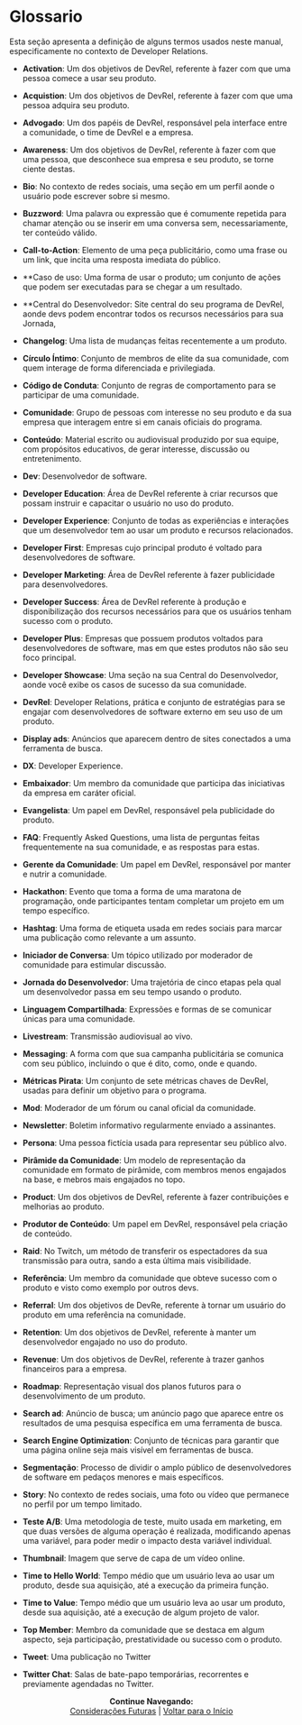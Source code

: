 # Glossario

Esta seção apresenta a definição de alguns termos usados neste manual, especificamente no contexto de Developer Relations.

*	**Activation**: Um dos objetivos de DevRel, referente à fazer com que uma pessoa comece a usar seu produto. 

*	**Acquistion**: Um dos objetivos de DevRel, referente à fazer com que uma pessoa adquira seu produto.

*	**Advogado**: Um dos papéis de DevRel, responsável pela interface entre a comunidade, o time de DevRel e a empresa.

*	**Awareness**: Um dos objetivos de DevRel, referente à fazer com que uma pessoa, que desconhece sua empresa e seu produto, se torne ciente destas.

*	**Bio**: No contexto de redes sociais, uma seção em um perfil aonde o usuário pode escrever sobre si mesmo.

*	**Buzzword**: Uma palavra ou expressão que é comumente repetida para chamar atenção ou se inserir em uma conversa sem, necessariamente, ter conteúdo válido.

*	**Call-to-Action**: Elemento de uma peça publicitário, como uma frase ou um link, que incita uma resposta imediata do público.

*	**Caso de uso: Uma forma de usar o produto; um conjunto de ações que podem ser executadas para se chegar a um resultado.

*	**Central do Desenvolvedor: Site central do seu programa de DevRel, aonde devs podem encontrar todos os recursos necessários para sua Jornada,

*	**Changelog**: Uma lista de mudanças feitas recentemente a um produto.

*	**Círculo Íntimo**: Conjunto de membros de elite da sua comunidade, com quem interage de forma diferenciada e privilegiada.

*	**Código de Conduta**: Conjunto de regras de comportamento para se participar de uma comunidade.

*	**Comunidade**: Grupo de pessoas com interesse no seu produto e da sua empresa que interagem entre si em canais oficiais do programa.

*	**Conteúdo**: Material escrito ou audiovisual produzido por sua equipe, com propósitos educativos, de gerar interesse, discussão ou entretenimento.

*	**Dev**: Desenvolvedor de software.

*	**Developer Education**: Área de DevRel referente à criar recursos que possam instruir e capacitar o usuário no uso do produto.

*	**Developer Experience**: Conjunto de todas as experiências e interações que um desenvolvedor tem ao usar um produto e recursos relacionados.

*	**Developer First**: Empresas cujo principal produto é voltado para desenvolvedores de software.

*	**Developer Marketing**: Área de DevRel referente à fazer publicidade para desenvolvedores.

*	**Developer Success**: Área de DevRel referente à produção e disponibilização dos recursos necessários para que os usuários tenham sucesso com o produto.

*	**Developer Plus**: Empresas que possuem produtos voltados para desenvolvedores de software, mas em que estes produtos não são seu foco principal.

*	**Developer Showcase**: Uma seção na sua Central do Desenvolvedor, aonde você exibe os casos de sucesso da sua comunidade.

*	**DevRel**: Developer Relations, prática e conjunto de estratégias para se engajar com desenvolvedores de software externo em seu uso de um produto.

*	**Display ads**: Anúncios que aparecem dentro de sites conectados a uma ferramenta de busca.

*	**DX**: Developer Experience.

*	**Embaixador**: Um membro da comunidade que participa das iniciativas da empresa em caráter oficial.

*	**Evangelista**: Um papel em DevRel, responsável pela publicidade do produto.

*	**FAQ**: Frequently Asked Questions, uma lista de perguntas feitas frequentemente na sua comunidade, e as respostas para estas.

*	**Gerente da Comunidade**: Um papel em DevRel, responsável por manter e nutrir a comunidade.

*	**Hackathon**: Evento que toma a forma de uma maratona de programação, onde participantes tentam completar um projeto em um tempo específico.

*	**Hashtag**: Uma forma de etiqueta usada em redes sociais para marcar uma publicação como relevante a um assunto.

*	**Iniciador de Conversa**: Um tópico utilizado por moderador de comunidade para estimular discussão.

*	**Jornada do Desenvolvedor**: Uma trajetória de cinco etapas pela qual um desenvolvedor passa em seu tempo usando o produto.

*	**Linguagem Compartilhada**: Expressões e formas de se comunicar únicas para uma comunidade.

*	**Livestream**: Transmissão audiovisual ao vivo.

*	**Messaging**: A forma com que sua campanha publicitária se comunica com seu público, incluindo o que é dito, como, onde e quando.

*	**Métricas Pirata**: Um conjunto de sete métricas chaves de DevRel, usadas para definir um objetivo para o programa.

*	**Mod**: Moderador de um fórum ou canal oficial da comunidade.

*	**Newsletter**: Boletim informativo regularmente enviado a assinantes.

*	**Persona**: Uma pessoa fictícia usada para representar seu público alvo.

*	**Pirâmide da Comunidade**: Um modelo de representação da comunidade em formato de pirâmide, com membros menos engajados na base, e mebros mais engajados no topo.

*	**Product**: Um dos objetivos de DevRel, referente à fazer contribuições e melhorias ao produto.

*	**Produtor de Conteúdo**: Um papel em DevRel, responsável pela criação de conteúdo.

*	**Raid**: No Twitch, um método de transferir os espectadores da sua transmissão para outra, sando a esta última mais visibilidade.

*	**Referência**: Um membro da comunidade que obteve sucesso com o produto e visto como exemplo por outros devs.

*	**Referral**: Um dos objetivos de DevRe, referente à tornar um usuário do produto em uma referência na comunidade.

*	**Retention**: Um dos objetivos de DevRel, referente à manter um desenvolvedor engajado no uso do produto.

*	**Revenue**: Um dos objetivos de DevRel, referente à trazer ganhos financeiros para a empresa.

*	**Roadmap**: Representação visual dos planos futuros para o desenvolvimento de um produto.

*	**Search ad**: Anúncio de busca; um anúncio pago que aparece entre os resultados de uma pesquisa específica em uma ferramenta de busca.

*	**Search Engine Optimization**: Conjunto de técnicas para garantir que uma página online seja mais visível em ferramentas de busca.

*	**Segmentação**: Processo de dividir o amplo público de desenvolvedores de software em pedaços menores e mais específicos.

*	**Story**: No contexto de redes sociais, uma foto ou vídeo que permanece no perfil por um tempo limitado.

*	**Teste A/B**: Uma metodologia de teste, muito usada em marketing, em que duas versões de alguma operação é realizada, modificando apenas uma variável, para poder medir o impacto desta variável individual.

*	**Thumbnail**: Imagem que serve de capa de um vídeo online.

*	**Time to Hello World**: Tempo médio que um usuário leva ao usar um produto, desde sua aquisição, até a execução da primeira função.

*	**Time to Value**: Tempo médio que um usuário leva ao usar um produto, desde sua aquisição, até a execução de algum projeto de valor.

*	**Top Member**: Membro da comunidade que se destaca em algum aspecto, seja participação, prestatividade ou sucesso com o produto.

*	**Tweet**: Uma publicação no Twitter

*	**Twitter Chat**: Salas de bate-papo temporárias, recorrentes e previamente agendadas no Twitter.



<p align="center">
  <b>Continue Navegando:</b><br>
  <a href="https://pedrowagner.github.io/DevRel/Futuro">Considerações Futuras</a> |
  <a href="https://pedrowagner.github.io/DevRel/Inicial">Voltar para o Início</a>
</p>
